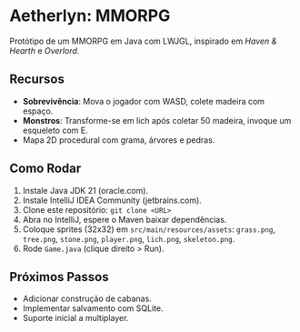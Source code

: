 # Aetherlyn: MMORPG

Protótipo de um MMORPG em Java com LWJGL, inspirado em *Haven & Hearth* e *Overlord*.

## Recursos
- **Sobrevivência**: Mova o jogador com WASD, colete madeira com espaço.
- **Monstros**: Transforme-se em lich após coletar 50 madeira, invoque um esqueleto com E.
- Mapa 2D procedural com grama, árvores e pedras.

## Como Rodar
1. Instale Java JDK 21 (oracle.com).
2. Instale IntelliJ IDEA Community (jetbrains.com).
3. Clone este repositório: `git clone <URL>`
4. Abra no IntelliJ, espere o Maven baixar dependências.
5. Coloque sprites (32x32) em `src/main/resources/assets`: `grass.png`, `tree.png`, `stone.png`, `player.png`, `lich.png`, `skeleton.png`.
6. Rode `Game.java` (clique direito > Run).

## Próximos Passos
- Adicionar construção de cabanas.
- Implementar salvamento com SQLite.
- Suporte inicial a multiplayer.